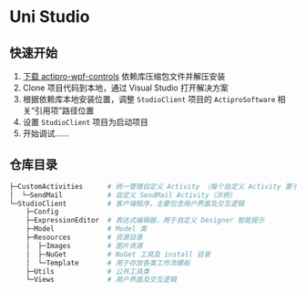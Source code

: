 # Uni Studio

## 快速开始

1. [下载 actipro-wpf-controls](https://unirpa.coding.net/p/UniStudio/attachment) 依赖库压缩包文件并解压安装
2. Clone 项目代码到本地，通过 Visual Studio 打开解决方案
3. 根据依赖库本地安装位置，调整 `StudioClient` 项目的 `ActiproSoftware` 相关“引用项”路径位置
4. 设置 `StudioClient` 项目为启动项目
5. 开始调试……



## 仓库目录

```powershell
├─CustomActivities		# 统一管理自定义 Activity （每个自定义 Activity 置于 一个文件夹内）
│  └─SendMail			# 自定义 SendMail Activity（示例）
└─StudioClient			# 客户端程序，主要包含用户界面及交互逻辑
    ├─Config
    ├─ExpressionEditor	# 表达式编辑器，用于自定义 Designer 智能提示
    ├─Model				# Model 类
    ├─Resources			# 资源目录
    │  ├─Images			# 图片资源
    │  ├─NuGet			# NuGet 工具及 install 目录
    │  └─Template		# 用于存放各类工作流模板
    ├─Utils				# 公共工具类
    └─Views				# 用户界面及交互逻辑
```

